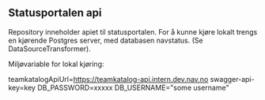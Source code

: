 
## Statusportalen api
Repository inneholder apiet til statusportalen. 
For å kunne kjøre lokalt trengs en kjørende Postgres server, med databasen navstatus. 
(Se DataSourceTransformer).

Miljøvariable for lokal kjøring: 

teamkatalogApiUrl=https://teamkatalog-api.intern.dev.nav.no
swagger-api-key=key
DB_PASSWORD=xxxxx
DB_USERNAME="some username"
